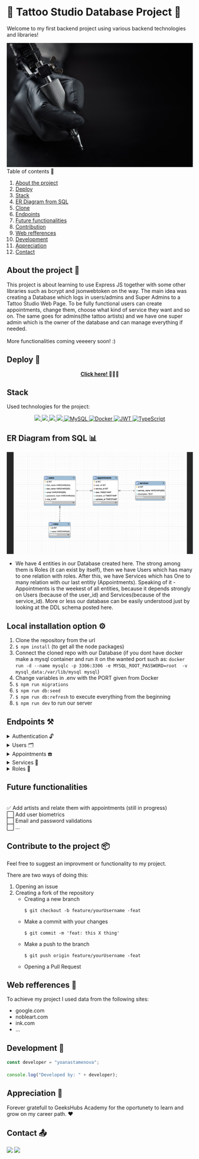 # 🔗 Tattoo Studio Database Project 🔗

Welcome to my first backend project using various backend technologies and libraries!

<img src="./img/banner.jpg">
<br>

  <summary> Table of contents 📝</summary>
  <ol>
    <li><a href="#about-the-project-📁">About the project</a></li>
    <li><a href="#deploy-🚀">Deploy</a></li>
    <li><a href="#stack">Stack</a></li>
    <li><a href="#er-diagram-from-sql">ER Diagram from SQL</a></li>
    <li><a href="#local-installation-option">Clone</a></li>
    <li><a href="#endpoints-⚒">Endpoints</a></li>
    <li><a href="#future-functionalities">Future functionalities</a></li>
    <li><a href="#contributions">Contribution</a></li>
    <li><a href="#web-refferences">Web refferences</a></li>
    <li><a href="#development">Development</a></li>
    <li><a href="#appreciations">Appreciation</a></li>
    <li><a href="#contact">Contact</a></li>
  </ol>

## About the project 📁

This project is about learning to use Express JS together with some other libraries such as bcrypt and jsonwebtoken on the way. 
The main idea was creating a Database which logs in users/admins and Super Admins to a Tattoo Studio Web Page. To be fully functional users can create appointments, change them, choose what kind of service they want and so on. The same goes for admins(the tattoo artists) and we have one super admin which is the owner of the database and can manage everything if needed.  
<br> More functionalities coming veeeery soon! :)

## Deploy 🚀

<div align="center">
    <a href="https://tattoo-studio.zeabur.app/"><strong> Click here! </strong></a>🚀🚀🚀
</div>

## Stack

Used technologies for the project:

<div align="center">
<a href="https://www.expressjs.com/">
    <img src= "https://img.shields.io/badge/express.js-%23404d59.svg?style=for-the-badge&logo=express&logoColor=%2361DAFB"/>
</a>
<a href="https://typescriptlang.org">
     <img src= "https://img.shields.io/badge/TypeScript-007ACC?style=for-the-badge&logo=typescript&logoColor=white" />
</a>    
<a href="https://nodejs.org/es/">
    <img src= "https://img.shields.io/badge/node.js-026E00?style=for-the-badge&logo=node.js&logoColor=white"/>
</a>
<a href="https://developer.mozilla.org/es/docs/Web/JavaScript">
    <img src= "https://img.shields.io/badge/javascipt-EFD81D?style=for-the-badge&logo=javascript&logoColor=black"/>
</a>
<a href="">
    <img src="https://img.shields.io/badge/MySQL-4479A1?style=for-the-badge&logo=mysql&logoColor=white" alt="MySQL" />
</a>
<a href="">
<img src="https://img.shields.io/badge/Docker-2496ED?style=for-the-badge&logo=docker&logoColor=white" alt="Docker" />
</a>
<a href="">
    <img src="https://img.shields.io/badge/JWT-000000?style=for-the-badge&logo=jsonwebtokens&logoColor=white" alt="JWT" />
</a>
<a href="">
    <img src="https://img.shields.io/badge/bcrypt-3178C6?style=for-the-badge&" alt="TypeScript" />
</a>
 </div>

## ER Diagram from SQL 📊

<img src="./img/Screenshot 2024-07-03 at 20.05.06.png">

- We have 4 entities in our Database created here. The strong among them is Roles (it can exist by itself), then we have Users which has many to one relation
  with roles. After this, we have Services which has One to many relation with our last entitiy (Appointments). Speaking of it - Appointments is the weekest of all
  entities, because it depends strongly on Users (because of the user_id) and Services(because of the service_id). More or less our database can be easily understood just by looking at the DDL schema posted here.

## Local installation option ⚙️

1. Clone the repository from the url
2. `$ npm install` (to get all the node packages)
3. Connect the cloned repo with our Database (if you dont have docker make a mysql container and run it on the wanted port such as:
` docker run -d --name mysqlc -p 3306:3306 -e MYSQL_ROOT_PASSWORD=root  -v mysql_data:/var/lib/mysql mysql `)
4. Change variables in .env with the PORT given from Docker
5. `$ npm run migrations`
6. `$ npm run db:seed`
7. `$ npm run db:refresh` to execute everything from the beginning
8. `$ npm run dev` to run our server

## Endpoints ⚒

<details>
<summary>Authentication 🔓</summary> 

- REGISTER

          POST http://localhost:4000/api/register

    body:

    ```js
        {
            "email": "name@mail.com",
            "password": "123456789"
        }
    ```

<br>

- LOGIN	

          POST http://localhost:4000/api/login

    body:

    ```js
        {
            "email": "name@mail.com",
            "password": "123456789"
        }
    ```
</details>

<details>
<summary>Users 🗂</summary>

- GET ALL USERS (only admin)

          GET http://localhost:4000/api/users

    auth:

    ```js
        your token
    ```

<br>

- GET USER PROFILE 

          GET http://localhost:4000/api/users/profile

    auth:

    ```js
        your token
    ```

<br>

- UPDATE USER PROFILE BY ID

          PUT http://localhost:4000/api/profile/update

    body:

    ```js
        {
        "email": "newemail@mail.com"
        }
    ```

    auth:

    ```js
        your token
    ```
<br>

- GET USER BY EMAIL (only admin)

          GET http://localhost:4000/api/users/:email

    body:

    ```js
        {
            "email": "example@mail.com"
        }
    ```

    auth:

    ```js
        your token
    ```
<br>


- DELETE USER BY ID (only admin)

          DELETE http://localhost:4000/api/users/:id

    body:

    ```js
        {
            "id": 3     (the id of the user we want to delete)
        }
    ```

    auth:

    ```js
        your token
    ```

<br>

- CHANGE USER ROLE BY ID (only admin)

          PUT http://localhost:4000/api/users/:id/role

    auth:

    ```js
        your token
    ```
    body:

    ```js
        {
            "id" : 1 (this is the id of the user we will update)
            "role_id": 3     (the new role_id for our user goes here)
        }
    ```

</details>

<details>
<summary>Appointments ☎️</summary>

- CREATE APPOINTMENT

          POST http://localhost:4000/api/appointments/create

    body:

    ```js
        {
        "appointment_date": "2024/01/01",
        "service_id": 2
        }
    ```

    auth:

    ```js
        your token
    ```

<br>

- UPDATE USER APPOINTMENT BY ID

          PUT http://localhost:4000/api/appointments/change

    body:

    ```js
        {
        "id": 3           (the id of the appointment to update)
        "appointment_date": "2024/07/20"        (the new date)
        }
    ```

    auth:

    ```js
        your token
    ```

<br>

- GET USER APPIONTMENTS

          GET http://localhost:4000/api/appointments/scheduled

    auth:

    ```js
        your token
    ```

<br>

- DELETE APPOINTMENT BY ID

          DELETE http://localhost:4000/api/appointments/delete

    auth:

    ```js
        your token
    ```
    body:

    ```js
       {
        "id": 3 (of the appointment you want to delete)
       }
    ```

<br>

- GET APPOINTMENT BY ID

          GET http://localhost:4000/api/appointments/:id

    auth:

    ```js
        your token
    ```

    body:

    ```js
        {
        "id": 3           (the id of the appointment)
        }
    ```

</details>

<details>
<summary>Services 🪪</summary>

- GET ALL SERVICES 

          GET http://localhost:4000/api/services

    auth:

    ```js
        your token
    ```

<br>

- CREATE SERVICE (only for admin)

          POST http://localhost:4000/api/services

    body:

    ```js
        {
        "service_name": "name",
        "description": "what is the service about"
        }
    ```

    auth:

    ```js
        your token
    ```

<br>

- UPDATE SERVICE BY ID (only admin)

          PUT http://localhost:4000/api/services/:id

    body:

    ```js
        {
        "id": 3 (the id of the service to be updated)
        "service_name": "new name"     (new info)
        }
    ```

    auth:

    ```js
        your token
    ```

<br>

- DELETE SERVICE BY ID (only admin)

          DELETE http://localhost:4000/api/services/:id

    auth:

    ```js
        your token
    ```

    body:
     ```js
        {
            "id" : 3
        }
    ```

</details>

<details>
<summary>Roles 🪪</summary>

- GET ALL ROLES (only admin)
      
     GET http://localhost:4000/api/roles

     
    auth:

    ```js
        your token
    ```

<br>

- CREATE ROLE (only admin)
      
      POST http://localhost:4000/api/roles/create
    

    body:

    ```js
        {
        "name": "newRole"
        }
    ```

    auth:

    ```js
        your token
    ```
<br>

- UPDATE ROLE BY ID (only admin)
     
     PUT http://localhost:4000/api/roles/update/:id

    body:

    ```js
        {
        "id": 8,
        "name": "newName"
        }
    ```

     
    auth:

    ```js
        your token
    ```

<br>

- DELETE ROLE BY ID (only admin)

    PUT http://localhost:4000/api/roles/delete

      body:

    ```js
        {
        "id": 8
        }
    ```

     
    auth:

    ```js
        your token
    ```

<br>
</details>

## Future functionalities 
<br>
✅ Add artists and relate them with appointments (still in progress) <br>
⬜ Add user biometrics <br>
⬜ Email and password validations <br>
⬜ ...  <br>

## Contribute to the project 📦

Feel free to suggest an improvment or functionality to my project.

There are two ways of doing this:

1. Opening an issue
2. Creating a fork of the repository
   - Creating a new branch
     ```
     $ git checkout -b feature/yourUsername -feat
     ```
   - Make a commit with your changes
     ```
     $ git commit -m 'feat: this X thing'
     ```
   - Make a push to the branch
     ```
     $ git push origin feature/yourUsername -feat
     ```
   - Opening a Pull Request

## Web refferences 📧

To achieve my project I used data from the following sites:

- google.com
- nobleart.com
- ink.com
- ...

## Development 📌

```js
const developer = "yoanastamenova";

console.log("Developed by: " + developer);
```

## Appreciation 📍

Forever gratefull to GeeksHubs Academy for the oportunety to learn and grow on my career path. ❤️

## Contact 📤

<a href = "mailto:yoana.stamenovaa@gmail.com"><img src="https://img.shields.io/badge/Gmail-C6362C?style=for-the-badge&logo=gmail&logoColor=white" target="_blank"></a>
<a href="https://www.linkedin.com/in/yoanastamenova" target="_blank"><img src="https://img.shields.io/badge/-LinkedIn-%230077B5?style=for-the-badge&logo=linkedin&logoColor=white" target="_blank"></a>

</p>